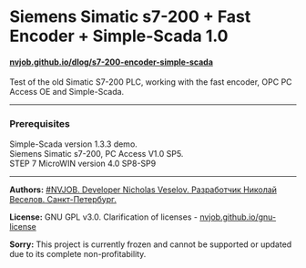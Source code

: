 # Siemens Simatic s7-200 + Fast Encoder + Simple-Scada 1.0
#### [nvjob.github.io/dlog/s7-200-encoder-simple-scada](https://nvjob.github.io/dlog/s7-200-encoder-simple-scada)

Test of the old Simatic S7-200 PLC, working with the fast encoder, OPC PC Access OE and Simple-Scada.

-------------------------------------------------------------------

### Prerequisites
Simple-Scada version 1.3.3 demo.<br>
Siemens Simatic s7-200, PC Access V1.0 SP5.<br>
STEP 7 MicroWIN version 4.0 SP8-SP9

-------------------------------------------------------------------

**Authors:** [#NVJOB. Developer Nicholas Veselov. Разработчик Николай Веселов. Санкт-Петербург.](https://nvjob.github.io)

**License:** GNU GPL v3.0. Clarification of licenses - [nvjob.github.io/gnu-license](https://nvjob.github.io/gnu-license)

**Sorry:** This project is currently frozen and cannot be supported or updated due to its complete non-profitability.

